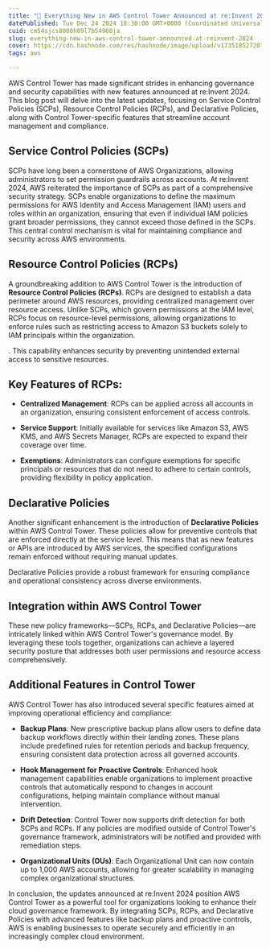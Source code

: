 ```yaml
---
title: "🚀 Everything New in AWS Control Tower Announced at re:Invent 2024!"
datePublished: Tue Dec 24 2024 18:30:00 GMT+0000 (Coordinated Universal Time)
cuid: cm54sjcs8000h09l7b54960ja
slug: everything-new-in-aws-control-tower-announced-at-reinvent-2024
cover: https://cdn.hashnode.com/res/hashnode/image/upload/v1735185272078/998acc11-9756-4cb9-9cc3-bd0e8a182afd.png
tags: aws

---
```


AWS Control Tower has made significant strides in enhancing governance and security capabilities with new features announced at re:Invent 2024. This blog post will delve into the latest updates, focusing on Service Control Policies (SCPs), Resource Control Policies (RCPs), and Declarative Policies, along with Control Tower-specific features that streamline account management and compliance.

## **Service Control Policies (SCPs)**

SCPs have long been a cornerstone of AWS Organizations, allowing administrators to set permission guardrails across accounts. At re:Invent 2024, AWS reiterated the importance of SCPs as part of a comprehensive security strategy. SCPs enable organizations to define the maximum permissions for AWS Identity and Access Management (IAM) users and roles within an organization, ensuring that even if individual IAM policies grant broader permissions, they cannot exceed those defined in the SCPs. This central control mechanism is vital for maintaining compliance and security across AWS environments.

## **Resource Control Policies (RCPs)**

A groundbreaking addition to AWS Control Tower is the introduction of **Resource Control Policies (RCPs)**. RCPs are designed to establish a data perimeter around AWS resources, providing centralized management over resource access. Unlike SCPs, which govern permissions at the IAM level, RCPs focus on resource-level permissions, allowing organizations to enforce rules such as restricting access to Amazon S3 buckets solely to IAM principals within the organization.

. This capability enhances security by preventing unintended external access to sensitive resources.

## **Key Features of RCPs:**

* **Centralized Management**: RCPs can be applied across all accounts in an organization, ensuring consistent enforcement of access controls.
    
* **Service Support**: Initially available for services like Amazon S3, AWS KMS, and AWS Secrets Manager, RCPs are expected to expand their coverage over time.
    
* **Exemptions**: Administrators can configure exemptions for specific principals or resources that do not need to adhere to certain controls, providing flexibility in policy application.
    

## **Declarative Policies**

Another significant enhancement is the introduction of **Declarative Policies** within AWS Control Tower. These policies allow for preventive controls that are enforced directly at the service level. This means that as new features or APIs are introduced by AWS services, the specified configurations remain enforced without requiring manual updates.

Declarative Policies provide a robust framework for ensuring compliance and operational consistency across diverse environments.

## **Integration within AWS Control Tower**

These new policy frameworks—SCPs, RCPs, and Declarative Policies—are intricately linked within AWS Control Tower's governance model. By leveraging these tools together, organizations can achieve a layered security posture that addresses both user permissions and resource access comprehensively.

## **Additional Features in Control Tower**

AWS Control Tower has also introduced several specific features aimed at improving operational efficiency and compliance:

* **Backup Plans**: New prescriptive backup plans allow users to define data backup workflows directly within their landing zones. These plans include predefined rules for retention periods and backup frequency, ensuring consistent data protection across all governed accounts.
    
* **Hook Management for Proactive Controls**: Enhanced hook management capabilities enable organizations to implement proactive controls that automatically respond to changes in account configurations, helping maintain compliance without manual intervention.
    
* **Drift Detection**: Control Tower now supports drift detection for both SCPs and RCPs. If any policies are modified outside of Control Tower's governance framework, administrators will be notified and provided with remediation steps.
    
* **Organizational Units (OUs)**: Each Organizational Unit can now contain up to 1,000 AWS accounts, allowing for greater scalability in managing complex organizational structures.
    

In conclusion, the updates announced at re:Invent 2024 position AWS Control Tower as a powerful tool for organizations looking to enhance their cloud governance framework. By integrating SCPs, RCPs, and Declarative Policies with advanced features like backup plans and proactive controls, AWS is enabling businesses to operate securely and efficiently in an increasingly complex cloud environment.